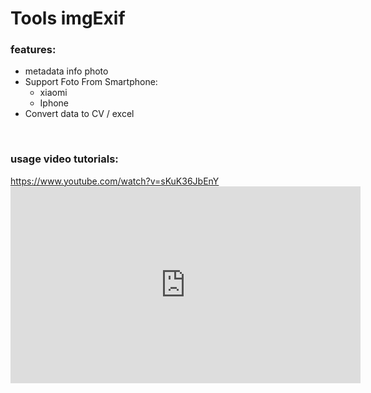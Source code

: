 # Tools imgExif
<h3>features:</h3>
<ul>
  <li>metadata info photo</li>
  <li>Support Foto From Smartphone:
    <ul>
      <li>xiaomi</li>
      <li>Iphone</li>
    </ul>
  </li>
  <li>Convert data to CV / excel</li>
</ul>
<br/>
<h3>usage video tutorials:</h3>
<a href="https://www.youtube.com/watch?v=sKuK36JbEnY">https://www.youtube.com/watch?v=sKuK36JbEnY</a>
<!DOCTYPE html>
<html lang="en">
<head>
    <meta charset="UTF-8">
    <meta http-equiv="X-UA-Compatible" content="IE=edge">
    <meta name="viewport" content="width=device-width, initial-scale=1.0">
    <title>Document</title>
</head>
<body>
<a href=""></a>
<iframe width="560" height="315" src="https://www.youtube.com/embed/sKuK36JbEnY" title="YouTube video player" frameborder="0" allow="accelerometer; autoplay; clipboard-write; encrypted-media; gyroscope; picture-in-picture" allowfullscreen></iframe>
</body>
